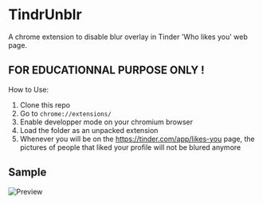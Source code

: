 # TindrUnblr

A chrome extension to disable blur overlay in Tinder 'Who likes you' web page.

## FOR EDUCATIONNAL PURPOSE ONLY !

How to Use:

1. Clone this repo
2. Go to `chrome://extensions/`
3. Enable developper mode on your chromium browser
4. Load the folder as an unpacked extension
5. Whenever you will be on the https://tinder.com/app/likes-you page, the pictures of people that liked your profile will not be blured anymore

## Sample

![Preview](preview.png)

